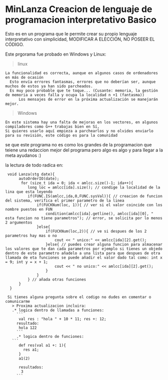 # MinLanza Creacion de lenguaje de programacion interpretativo Basico

Esto es en un programa que le permite crear su propio lenguaje interpretativo con simplicidad,
MODIFICAR A ELECCIÓN, NO POSEER EL CÓDIGO.

Este prgorama fue probado en Windows y Linux:
  > linux
  ```
  La funcionalidad es correcta, aunque en algunos casos de ordenadores en más de ocasión 
    Esto envía errores fantasmas, errores que no deberían ser, aunque muchos de estos ya han sido parcheados.
    Es muy poco probable que te toque... (Cusante: memoria, la gestión de memoria a veces falla y ocupa la localidad n +1 (fantasma))
        Los mensajes de error en la próxima actualización se manejarán mejor.
   ```
   
   > Windows
   ```
   En este sistema hay una falta de mejoras en los vectores, en algunos compiladores como G++ trabajas bien en Sí,
   Si quieres usarlo aquí empieza a parchearlos y no olvides enviarlo para su revisión, este código es para la comunidad
   ```
   
   se que este programa no es como los grandes de la programacion que teiene una redaccion mejor del programa
   pero algo es algo y para llegar a la meta ayudanos :)
  
  
 
  la lectura de todo radica en:
  ``` 
   void Lanza(stg date){
        autoOrderIO(date);
         for (size_t ida = 0; ida < amlcc.size()-1; ida++){
            long loc = amlcc[ida].size(); // condige la localidad de la lina que esta leyendo
            if(FUNC.IS(amlcc,ida,0,FUNC.sysVal)){ // creacion de funcion del sistema, verifica el primer parametro de la linea
                if(FUCKNum(loc, 1)){ // ver si el valor coincide con los nombre puestos en FUN 
                    condition(amlcc[ida].getline(), amlcc[ida][0], " esta funcion no tiene parametros"); // error, se solicita por lo menos 2 argumentos
                }else{
                    if(FUCKNum(loc,2)){ // ve si despues de los 2 parametros hay mas o no
                        cout << " unico:" << amlcc[ida][2].get();
                    }else{ // puedes crear alguna funcion para almacenar los valores que te dan cada parametros por ejemplo si tienes un objedo dentro de este parametro añadelo a una lista para que despues de otra llamada de eta funciones se puede añadir el valor dado tal como: int x = 9; int y = x + 1;
                        cout << " no unico:" << amlcc[ida][2].get();
                    }
                }
            } // añada otras funciones
        }
    }
``````
    
    
     Si tienes alguna pregunta sobre el codigo no dudes en comentar o comunicarme 
       > Proxima actualizacion incluira: 
       .* logica dentro de llamadas a funciones:
         ``` 
          val res : "hola " + 10 * 11; res +: 12;
         resultado:
          hola 122
         ``` 
         .* logica dentro de funciones:
       ``` 
          def res(val a1 +: 1){
            res a1;
          } 
          a1(2)
          
          resultados:
           3
         ```
         
         
